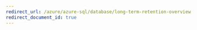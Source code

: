 ```yaml
---
redirect_url: /azure/azure-sql/database/long-term-retention-overview
redirect_document_id: true
---
```

